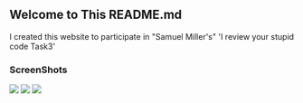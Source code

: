 ## Welcome to This README.md

I created this website to participate in "Samuel Miller's" 'I review your stupid code Task3'

### ScreenShots

![](Screenshot(19).png)
![](Screenshot(20).png)
![](Screenshot(21).png)
